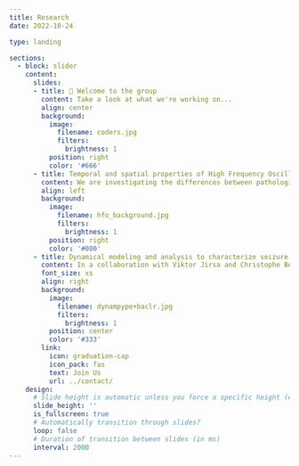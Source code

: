 ```yaml
---
title: Research
date: 2022-10-24

type: landing

sections:
  - block: slider
    content:
      slides:
      - title: 👋 Welcome to the group
        content: Take a look at what we're working on...
        align: center
        background:
          image:
            filename: coders.jpg
            filters:
              brightness: 1
          position: right
          color: '#666'
      - title: Temporal and spatial properties of High Frequency Oscillations
        content: We are investigating the differences between pathological and non-pathological high-frequency oscillations (HFOs), as well as the distinction between signals with HFOs and those without. Pathological HFOs are associated with epileptic hyperexcitability, while non-pathological HFOs are linked to normal brain functions like memory consolidation. Understanding these differences is critical for identifying epileptogenic tissue, improving epilepsy diagnostics, and distinguishing seizure-related activity from normal neural processes.
        align: left
        background:
          image:
            filename: hfo_background.jpg
            filters:
              brightness: 1
          position: right
          color: '#000'
      - title: Dynamical modeling and analysis to characterize seizure dynamics
        content: In a collaboration with Viktor Jirsa and Christophe Bernard (Marseille, France), we developed a dynamical model of seizure activity, based upon the bifurcations and state variables necessary to produce focal seizures. We found that the most common bifurcations were a saddle node at seizure onset, and a homoclinic bifurcation at offset. These bifurcations led to several predictions about canonical seizure dynamics, several of which we were able to validate in multiple species such as rats, mice, zebrafish, and humans. Using this framework, we are now categorizing human seizure dynamics on a larger scale, with the hopes of improving our understanding of the time course of seizures. We also use the model to assess perturbation responses and coupling dynamics, as well as to generate simulated seizures that are used to train classifiers for seizure detection and prediction.
        font_size: xs
        align: right
        background:
          image:
            filename: dynampype+baclr.jpg
            filters:
              brightness: 1
          position: center
          color: '#333'
        link:
          icon: graduation-cap
          icon_pack: fas
          text: Join Us
          url: ../contact/
    design:
      # Slide height is automatic unless you force a specific height (e.g. '400px')
      slide_height: ''
      is_fullscreen: true
      # Automatically transition through slides?
      loop: false
      # Duration of transition between slides (in ms)
      interval: 2000
---
```

